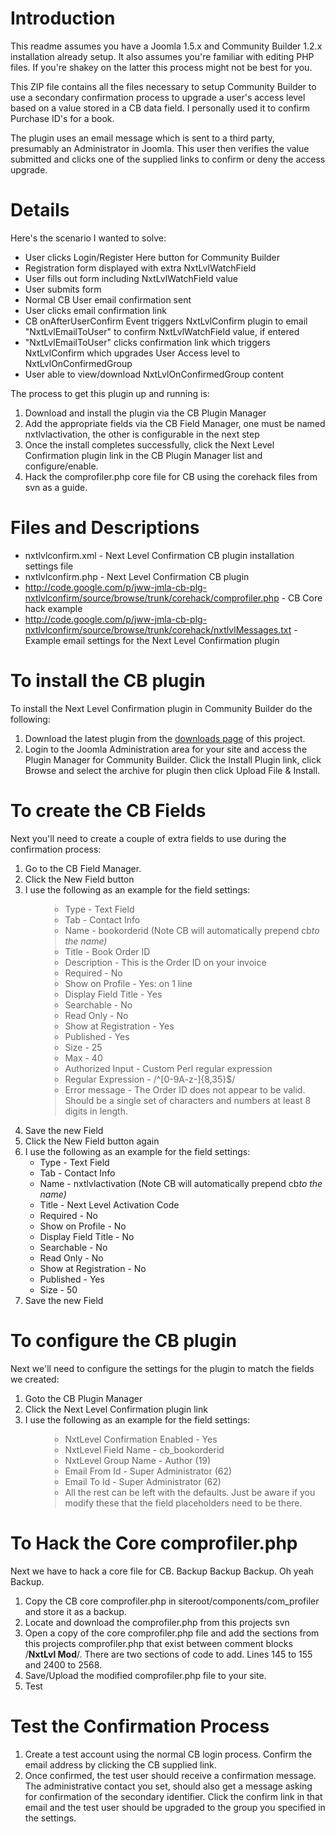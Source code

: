# Introduction #
<p>This readme assumes you have a Joomla 1.5.x and Community Builder 1.2.x installation already setup. It also assumes you're familiar with editing PHP files. If you're shakey on the latter this process might not be best for you.</p>
<p>This ZIP file contains all the files necessary to setup Community Builder to use a secondary confirmation process to upgrade a user's access level based on a value stored in a CB data field. I personally used it to confirm Purchase ID's for a book.</p>
<p>The plugin uses an email message which is sent to a third party, presumably an Administrator in Joomla. This user then verifies the value submitted and clicks one of the supplied links to confirm or deny the access upgrade.</p>

# Details #
<p>Here's the scenario I wanted to solve:<br>
<ul>
<li>User clicks Login/Register Here button for Community Builder</li>
<li>Registration form displayed with extra NxtLvlWatchField</li>
<li>User fills out form including NxtLvlWatchField value</li>
<li>User submits form</li>
<li>Normal CB User email confirmation sent</li>
<li>User clicks email confirmation link</li>
<li>CB onAfterUserConfirm Event triggers NxtLvlConfirm plugin to email "NxtLvlEmailToUser" to confirm NxtLvlWatchField value, if entered</li>
<li>"NxtLvlEmailToUser" clicks confirmation link which triggers NxtLvlConfirm which upgrades User Access level to NxtLvlOnConfirmedGroup</li>
<li>User able to view/download NxtLvlOnConfirmedGroup content</li>
</ul>
</p>
<p>The process to get this plugin up and running is:<br>
<ol>
<li>Download and install the plugin via the CB Plugin Manager</li>
<li>Add the appropriate fields via the CB Field Manager, one must be named nxtlvlactivation, the other is configurable in the next step</li>
<li>Once the install completes successfully, click the Next Level Confirmation plugin link in the CB Plugin Manager list and configure/enable.</li>
<li>Hack the comprofiler.php core file for CB using the corehack files from svn as a guide.</li>
</ol>
</p>

# Files and Descriptions #
<p>
<ul>
<li>nxtlvlconfirm.xml - Next Level Confirmation CB plugin installation settings file</li>
<li>nxtlvlconfirm.php - Next Level Confirmation CB plugin</li>
<li><a href='http://code.google.com/p/jww-jmla-cb-plg-nxtlvlconfirm/source/browse/trunk/corehack/comprofiler.php'>http://code.google.com/p/jww-jmla-cb-plg-nxtlvlconfirm/source/browse/trunk/corehack/comprofiler.php</a> - CB Core hack example</li>
<li><a href='http://code.google.com/p/jww-jmla-cb-plg-nxtlvlconfirm/source/browse/trunk/corehack/nxtlvlMessages.txt'>http://code.google.com/p/jww-jmla-cb-plg-nxtlvlconfirm/source/browse/trunk/corehack/nxtlvlMessages.txt</a> - Example email settings for the Next Level Confirmation plugin</li>
</ul>
</p>

# To install the CB plugin #
<p>To install the Next Level Confirmation plugin in Community Builder do the following:<br>
<ol>
<li>Download the latest plugin from the <a href='http://code.google.com/p/jww-jmla-cb-plg-nxtlvlconfirm/downloads/list'>downloads page</a> of this project.</li>
<li>Login to the Joomla Administration area for your site and access the Plugin Manager for Community Builder. Click the Install Plugin link, click Browse and select the archive for plugin then click Upload File & Install.</li>
</ol>
</p>

# To create the CB Fields #
<p>Next you'll need to create a couple of extra fields to use during the confirmation process:<br>
<ol>
<li>Go to the CB Field Manager.</li>
<li>Click the New Field button</li>
<li>I use the following as an example for the field settings:<br>
<ul>
<blockquote><li>Type - Text Field</li>
<li>Tab - Contact Info</li>
<li>Name - bookorderid (Note CB will automatically prepend cb<i>to the name)</li></i><li>Title - Book Order ID</li>
<li>Description - This is the Order ID on your invoice</li>
<li>Required - No</li>
<li>Show on Profile - Yes: on 1 line</li>
<li>Display Field Title - Yes</li>
<li>Searchable - No</li>
<li>Read Only - No</li>
<li>Show at Registration - Yes</li>
<li>Published - Yes</li>
<li>Size - 25</li>
<li>Max - 40</li>
<li>Authorized Input - Custom Perl regular expression</li>
<li>Regular Expression - /^[0-9A-z-]{8,35}$/</li>
<li>Error message - The Order ID does not appear to be valid. Should be a single set of characters and numbers at least 8 digits in length.</li>
</ul>
</li>
<li>Save the new Field</li>
<li>Click the New Field button again</li>
<li>I use the following as an example for the field settings:<br>
<ul>
<li>Type - Text Field</li>
<li>Tab - Contact Info</li>
<li>Name - nxtlvlactivation (Note CB will automatically prepend cb<i>to the name)</li></i><li>Title - Next Level Activation Code</li>
<li>Required - No</li>
<li>Show on Profile - No</li>
<li>Display Field Title - No</li>
<li>Searchable - No</li>
<li>Read Only - No</li>
<li>Show at Registration - No</li>
<li>Published - Yes</li>
<li>Size - 50</li>
</ul>
</li>
<li>Save the new Field</li>
</ol>
</p></blockquote>

# To configure the CB plugin #
<p>Next we'll need to configure the settings for the plugin to match the fields we created:<br>
<ol>
<li>Goto the CB Plugin Manager</li>
<li>Click the Next Level Confirmation plugin link</li>
<li>I use the following as an example for the field settings:<br>
<ul>
<blockquote><li>NxtLevel Confirmation Enabled - Yes</li>
<li>NxtLevel Field Name - cb_bookorderid</li>
<li>NxtLevel Group Name - Author (19)</li>
<li>Email From Id - Super Administrator (62)</li>
<li>Email To Id - Super Administrator (62)</li>
<li>All the rest can be left with the defaults. Just be aware if you modify these that the field placeholders need to be there.</li>
</ul>
</li>
</ol>
</p></blockquote>

# To Hack the Core comprofiler.php #
<p>Next we have to hack a core file for CB. Backup Backup Backup. Oh yeah Backup.<br>
<ol>
<li>Copy the CB core comprofiler.php in siteroot/components/com_profiler and store it as a backup.</li>
<li>Locate and download the comprofiler.php from this projects svn</li>
<li>Open a copy of the core comprofiler.php file and add the sections from this projects comprofiler.php that exist between comment blocks /<b>NxtLvl Mod</b>/. There are two sections of code to add. Lines 145 to 155 and 2400 to 2568.</li>
<li>Save/Upload the modified comprofiler.php file to your site.</li>
<li>Test</li>
</ol>
</p>

# Test the Confirmation Process #
<p>
<ol>
<li>Create a test account using the normal CB login process. Confirm the email address by clicking the CB supplied link.</li>
<li>Once confirmed, the test user should receive a confirmation message. The administrative contact you set, should also get a message asking for confirmation of the secondary identifier. Click the confirm link in that email and the test user should be upgraded to the group you specified in the settings.</li>
</ol>
</p>